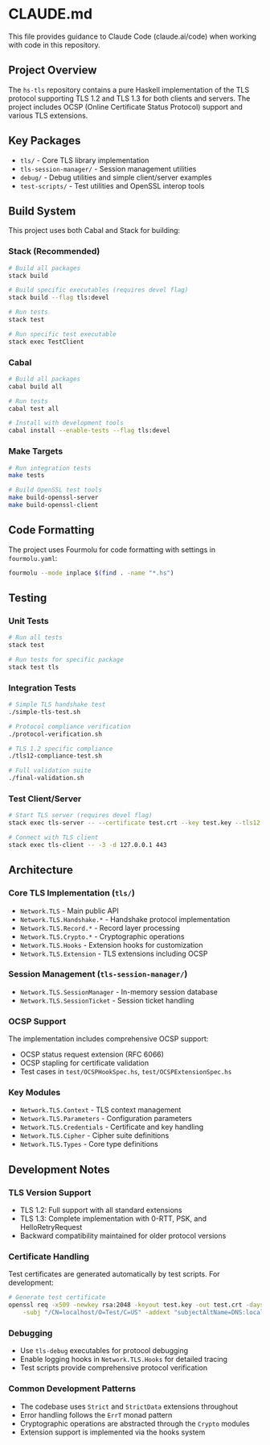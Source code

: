 # CLAUDE.md

This file provides guidance to Claude Code (claude.ai/code) when working with code in this repository.

## Project Overview

The `hs-tls` repository contains a pure Haskell implementation of the TLS protocol supporting TLS 1.2 and TLS 1.3 for both clients and servers. The project includes OCSP (Online Certificate Status Protocol) support and various TLS extensions.

## Key Packages

- `tls/` - Core TLS library implementation
- `tls-session-manager/` - Session management utilities
- `debug/` - Debug utilities and simple client/server examples
- `test-scripts/` - Test utilities and OpenSSL interop tools

## Build System

This project uses both Cabal and Stack for building:

### Stack (Recommended)
```bash
# Build all packages
stack build

# Build specific executables (requires devel flag)
stack build --flag tls:devel

# Run tests
stack test

# Run specific test executable
stack exec TestClient
```

### Cabal
```bash
# Build all packages
cabal build all

# Run tests
cabal test all

# Install with development tools
cabal install --enable-tests --flag tls:devel
```

### Make Targets
```bash
# Run integration tests
make tests

# Build OpenSSL test tools
make build-openssl-server
make build-openssl-client
```

## Code Formatting

The project uses Fourmolu for code formatting with settings in `fourmolu.yaml`:
```bash
fourmolu --mode inplace $(find . -name "*.hs")
```

## Testing

### Unit Tests
```bash
# Run all tests
stack test

# Run tests for specific package
stack test tls
```

### Integration Tests
```bash
# Simple TLS handshake test
./simple-tls-test.sh

# Protocol compliance verification
./protocol-verification.sh

# TLS 1.2 specific compliance
./tls12-compliance-test.sh

# Full validation suite
./final-validation.sh
```

### Test Client/Server
```bash
# Start TLS server (requires devel flag)
stack exec tls-server -- --certificate test.crt --key test.key --tls12 4443

# Connect with TLS client
stack exec tls-client -- -3 -d 127.0.0.1 443
```

## Architecture

### Core TLS Implementation (`tls/`)
- `Network.TLS` - Main public API
- `Network.TLS.Handshake.*` - Handshake protocol implementation
- `Network.TLS.Record.*` - Record layer processing
- `Network.TLS.Crypto.*` - Cryptographic operations
- `Network.TLS.Hooks` - Extension hooks for customization
- `Network.TLS.Extension` - TLS extensions including OCSP

### Session Management (`tls-session-manager/`)
- `Network.TLS.SessionManager` - In-memory session database
- `Network.TLS.SessionTicket` - Session ticket handling

### OCSP Support
The implementation includes comprehensive OCSP support:
- OCSP status request extension (RFC 6066)
- OCSP stapling for certificate validation
- Test cases in `test/OCSPHookSpec.hs`, `test/OCSPExtensionSpec.hs`

### Key Modules
- `Network.TLS.Context` - TLS context management
- `Network.TLS.Parameters` - Configuration parameters
- `Network.TLS.Credentials` - Certificate and key handling
- `Network.TLS.Cipher` - Cipher suite definitions
- `Network.TLS.Types` - Core type definitions

## Development Notes

### TLS Version Support
- TLS 1.2: Full support with all standard extensions
- TLS 1.3: Complete implementation with 0-RTT, PSK, and HelloRetryRequest
- Backward compatibility maintained for older protocol versions

### Certificate Handling
Test certificates are generated automatically by test scripts. For development:
```bash
# Generate test certificate
openssl req -x509 -newkey rsa:2048 -keyout test.key -out test.crt -days 30 -nodes \
    -subj "/CN=localhost/O=Test/C=US" -addext "subjectAltName=DNS:localhost,IP:127.0.0.1"
```

### Debugging
- Use `tls-debug` executables for protocol debugging
- Enable logging hooks in `Network.TLS.Hooks` for detailed tracing
- Test scripts provide comprehensive protocol verification

### Common Development Patterns
- The codebase uses `Strict` and `StrictData` extensions throughout
- Error handling follows the `ErrT` monad pattern
- Cryptographic operations are abstracted through the `Crypto` modules
- Extension support is implemented via the hooks system